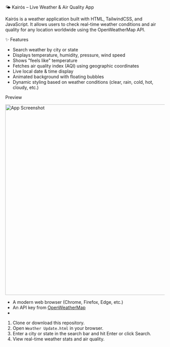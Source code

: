 🌤️ Kairós – Live Weather & Air Quality App

Kairós is a weather application built with HTML, TailwindCSS, and JavaScript. It allows users to check real-time weather conditions and air quality for any location worldwide using the OpenWeatherMap API.

✨ Features

-  Search weather by city or state
-  Displays temperature, humidity, pressure, wind speed
-  Shows "feels like" temperature
-  Fetches air quality index (AQI) using geographic coordinates
-  Live local date & time display
-  Animated background with floating bubbles
-  Dynamic styling based on weather conditions (clear, rain, cold, hot, cloudy, etc.)

Preview

<img src="https://user-images.githubusercontent.com/your-screenshot-path.png" alt="App Screenshot" width="600">

- A modern web browser (Chrome, Firefox, Edge, etc.)
- An API key from [OpenWeatherMap](https://openweathermap.org/api)
- 

1. Clone or download this repository.
2. Open `Weather Update.html` in your browser.
3. Enter a city or state in the search bar and hit Enter or click Search.
4. View real-time weather stats and air quality.

